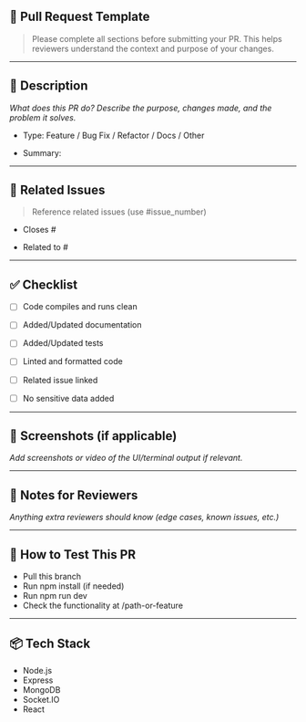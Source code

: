 ## 📝 Pull Request Template

> Please complete all sections before submitting your PR. This helps
> reviewers understand the context and purpose of your changes.

---

## 📌 Description

_What does this PR do? Describe the purpose, changes made, and the problem it solves._

- Type: Feature / Bug Fix / Refactor / Docs / Other

- Summary:

---

## 🔗 Related Issues
> Reference related issues (use #issue_number)

- Closes #

- Related to #

---

## ✅ Checklist

- [ ] Code compiles and runs clean

- [ ] Added/Updated documentation

- [ ] Added/Updated tests

- [ ] Linted and formatted code

- [ ] Related issue linked

- [ ] No sensitive data added

---

## 📸 Screenshots (if applicable)

_Add screenshots or video of the UI/terminal output if relevant._

---

## 💬 Notes for Reviewers

_Anything extra reviewers should know (edge cases, known issues, etc.)_

---

## 🧪 How to Test This PR

- Pull this branch
- Run npm install (if needed)
- Run npm run dev
- Check the functionality at /path-or-feature

---

## 📦 Tech Stack

- Node.js
- Express
- MongoDB
- Socket.IO
- React
